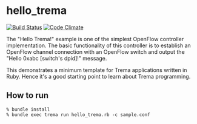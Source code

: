 hello_trema
===========

[![Build Status](http://img.shields.io/travis/trema/hello_trema/develop.svg?style=flat)][travis]
[![Code Climate](http://img.shields.io/codeclimate/github/trema/hello_trema.svg?style=flat)][codeclimate]

The "Hello Trema!" example is one of the simplest OpenFlow controller
implementation. The basic functionality of this controller is to
establish an OpenFlow channel connection with an OpenFlow switch and
output the "Hello 0xabc [switch's dpid]!" message.

This demonstrates a minimum template for Trema applications written in
Ruby. Hence it's a good starting point to learn about Trema
programming.

[travis]: http://travis-ci.org/trema/hello_trema
[codeclimate]: https://codeclimate.com/github/trema/hello_trema

How to run
----------

```
% bundle install
% bundle exec trema run hello_trema.rb -c sample.conf
```
